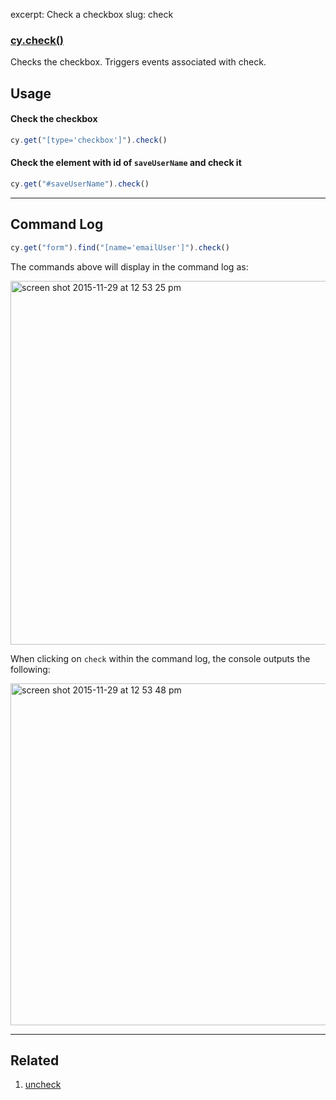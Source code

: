 excerpt: Check a checkbox
slug: check

### [cy.check()](#usage)

Checks the checkbox. Triggers events associated with check.

## Usage

#### Check the checkbox

```javascript
cy.get("[type='checkbox']").check()
```

#### Check the element with id of `saveUserName` and check it

```javascript
cy.get("#saveUserName").check()
```
***

## Command Log

```javascript
cy.get("form").find("[name='emailUser']").check()
```

The commands above will display in the command log as:

<img width="582" alt="screen shot 2015-11-29 at 12 53 25 pm" src="https://cloud.githubusercontent.com/assets/1271364/11458925/6226b39e-9698-11e5-9a2a-debf91f5989a.png">

When clicking on `check` within the command log, the console outputs the following:

<img width="547" alt="screen shot 2015-11-29 at 12 53 48 pm" src="https://cloud.githubusercontent.com/assets/1271364/11458927/65a2526c-9698-11e5-8b33-f59e666170e2.png">

***
## Related
1. [uncheck](http://on.cypress.io/api/uncheck)